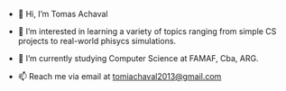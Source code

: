 - 👋 Hi, I’m Tomas Achaval
- 👀 I’m interested in learning a variety of topics ranging from simple CS projects to real-world phisycs simulations.
- 🌱 I’m currently studying Computer Science at FAMAF, Cba, ARG.

- 📫 Reach me via email at tomiachaval2013@gmail.com
